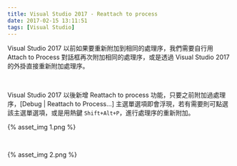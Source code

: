 ```yaml
---
title: Visual Studio 2017 - Reattach to process
date: 2017-02-15 13:11:51
tags: [Visual Studio]
---
```


Visual Studio 2017 以前如果要重新附加到相同的處理序，我們需要自行用 Attach to Process 對話框再次附加相同的處理序，或是透過 Visual Studio 2017 的外掛直接重新附加處理序。  

<!-- More -->

<br/>


Visual Studio 2017 以後新增 Reattach to process 功能，只要之前附加過處理序，[Debug | Reattach to Process...] 主選單選項即會浮現，若有需要則可點選該主選單選項，或是用熱鍵 `Shift+Alt+P`，進行處理序的重新附加。  

{% asset_img 1.png %}

<br/>


{% asset_img 2.png %}

<br/>